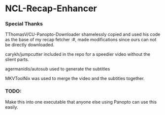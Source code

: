 # NCL-Recap-Enhancer

### Special Thanks

TThomasV/CU-Panopto-Downloader shamelessly copied and used his code as the base of my recap fetcher :#, made modifications since ours can not be directly downloaded. 

carykh/jumpcutter included in the repo for a speedier video without the slient parts.

agermanidis/autosub used to generate the subtitles

MKVToolNix was used to merge the video and the subtitles together.

### TODO:

Make this into one executable that anyone else using Panopto can use this easily.
